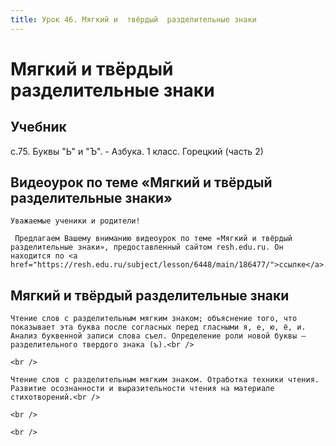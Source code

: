 ```yaml
---
title: Урок 46. Мягкий и  твёрдый  разделительные знаки
---
```


# Мягкий и  твёрдый  разделительные знаки

## Учебник

с.75. Буквы "Ь" и "Ъ". - Азбука. 1 класс. Горецкий (часть 2)

## Видеоурок по теме «Мягкий и твёрдый разделительные знаки»

<p>
	Уважаемые ученики и родители!  
</p>
<p>
	 Предлагаем Вашему вниманию видеоурок по теме «Мягкий и твёрдый разделительные знаки», предоставленный сайтом resh.edu.ru. Он находится по <a href="https://resh.edu.ru/subject/lesson/6448/main/186477/">ссылке</a>.
</p>

## Мягкий и твёрдый разделительные знаки

<p>
	Чтение слов с разделительным мягким знаком; объяснение того, что показывает эта буква после согласных перед гласными я, е, ю, ё, и. Анализ буквенной записи слова съел. Определение роли новой буквы – разделительного твердого знака (ъ).<br />
</p>
<p>
	<br />
</p>
<p>
	Чтение слов с разделительным мягким знаком. Отработка техники чтения. Развитие осознанности и выразительности чтения на материале стихотворений.<br />
</p>
<p>
	<br />
</p>
<p>
	<br />
</p>